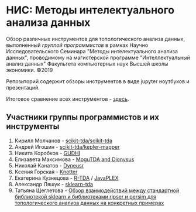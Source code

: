 # НИС: Методы интелектуального анализа данных
Обзор различных инструментов для топологического анализа данных, выполненный _группой программистов_ в рамках Научно Исследовательского Семинара "Методы интелектуального анализа данных", проводимому на магистерской программе "Интеллектуальный анализ данных" Факультета компьютерных наук Высшей школы экономики. &copy;2019

Репозиторий содержит обзоры инструментов в виде jupyter ноутбуков и презентаций.

Итоговое сравнение всех инструментов - [здесь](survey.pptx).

## Участники группы программистов и их инструменты

1. Кирилл Молчанов - [scikit-tda/scikit-tda](scikit-tda)
2. Андрей Игошин - [scikit-tda/kepler-mapper](kepler-mapper)
3. Никита Коробков - [GUDHI](gudhi)
4. Елизавета Максимова - [MoguTDA and Dionysus](mogutda_&_dionysus)
5. Николай Канатов - [Dyneusr](dyneusr)
6. Ксения Горская - [Knotter](knotter)
7. Екатерина Кузнецова - [R-TDA](rtda-javaplex) / [JavaPLEX](rtda-javaplex)
8.  Александр Ляшук - [sklearn-tda](sklearn-tda)
9. Татьяна Щеглетова - [Обзор взаимодействий между стандартной библиотекой sklearn и библиотеками ripser и persim для топологического анализа данных на конкретных примерах](analysis)